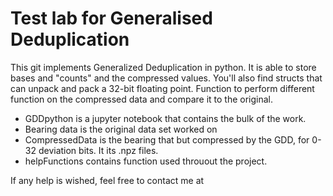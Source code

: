 # Test lab for Generalised Deduplication
This git implements Generalized Deduplication in python. It is able to store bases and "counts" and the compressed values.
You'll also find structs that can unpack and pack a 32-bit floating point.
Function to perform different function on the compressed data and compare it to the original. 

- GDDpython is a jupyter notebook that contains the bulk of the work.
- Bearing data is the original data set worked on
- CompressedData is the bearing that but compressed by the GDD, for 0-32 deviation bits. It its .npz files.
- helpFunctions contains function used throuout the project.


If any help is wished, feel free to contact me at 
